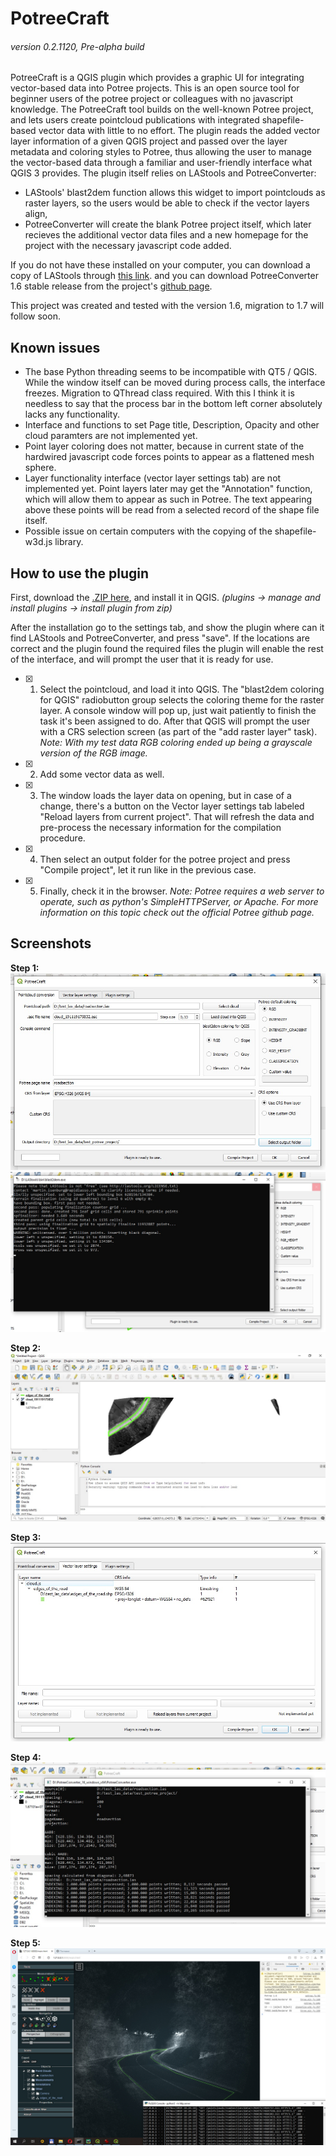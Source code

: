 # PotreeCraft
###### version 0.2.1120, Pre-alpha build

PotreeCraft is a QGIS plugin which provides a graphic UI for integrating vector-based data into Potree projects.
This is an open source tool for beginner users of the potree project or colleagues with no javascript knowledge. The PotreeCraft tool builds on the well-known Potree project, and lets users create pointcloud publications with integrated shapefile-based vector data with little to no effort. The plugin reads the added vector layer information of a given QGIS project and passed over the layer metadata and coloring styles to Potree, thus allowing the user to manage the vector-based data through a familiar and user-friendly interface what QGIS 3 provides.
The plugin itself relies on LAStools and PotreeConverter:
- LAStools' blast2dem function allows this widget to import pointclouds as raster layers, so the users would be able to check if the vector layers align,
- PotreeConverter will create the blank Potree project itself, which later recieves the additional vector data files and a new homepage for the project with the necessary javascript code added.

If you do not have these installed on your computer, you can download a copy of LAStools through [this link](https://mega.nz/#!GhFxVKqD!7fD5PeldRdDT6j9O4_zoIgSDc82KnOjP0B2bgHPlH-s). 
and you can download PotreeConverter 1.6 stable release from the project's [github page](https://github.com/potree/PotreeConverter/releases/tag/1.6).

This project was created and tested with the version 1.6, migration to 1.7 will follow soon.

## Known issues
- The base Python threading seems to be incompatible with QT5 / QGIS. While the window itself can be moved during process calls, the interface freezes. Migration to QThread class required. With this I think it is needless to say that the process bar in the bottom left corner absolutely lacks any functionality.
- Interface and functions to set Page title, Description, Opacity and other cloud paramters are not implemented yet.
- Point layer coloring does not matter, because in current state of the hardwired javascript code forces points to appear as a flattened mesh sphere. 
- Layer functionality interface (vector layer settings tab) are not implemented yet. Point layers later may get the "Annotation" function, which will allow them to appear as such in Potree. The text appearing above these points will be read from a selected record of the shape file itself.
- Possible issue on certain computers with the copying of the shapefile-w3d.js library.


## How to use the plugin

First, download the [.ZIP here](https://mega.nz/#!n0EmnAba!89xgc26mj9cXzEOWJwJhgF77SrZauNRknPybSzd9e6Q), and install it in QGIS. *(plugins -> manage and install plugins -> install plugin from zip)*

After the installation go to the settings tab, and show the plugin where can it find LAStools and PotreeConverter, and press "save". If the locations are correct and the plugin found the required files the plugin will enable the rest of the interface, and will prompt the user that it is ready for use.

- [x] 1. Select the pointcloud, and load it into QGIS. The "blast2dem coloring for QGIS" radiobutton group selects the coloring theme for the raster layer. A console window will pop up, just wait patiently to finish the task it's been assigned to do. After that QGIS will prompt the user with a CRS selection screen (as part of the "add raster layer" task). *Note: With my test data RGB coloring ended up being a grayscale version of the RGB image.*
- [x] 2. Add some vector data as well.
- [x] 3. The window loads the layer data on opening, but in case of a change, there's a button on the Vector layer settings tab labeled "Reload layers from current project". That will refresh the data and pre-process the necessary information for the compilation procedure.
- [x] 4. Then select an output folder for the potree project and press "Compile project", let it run like in the previous case.
- [x] 5. Finally, check it in the browser. *Note: Potree requires a web server to operate, such as python's SimpleHTTPServer, or Apache. For more information on this topic check out the official Potree github page.*

## Screenshots

**Step 1:**
![pointcloud_window](https://raw.githubusercontent.com/ThomasFarmer/PotreeCraft/master/doc/pointcloud_window.jpg)
![blast2dem](https://raw.githubusercontent.com/ThomasFarmer/PotreeCraft/master/doc/blast2dem_running.jpg)

**Step 2:**
![qgis](https://raw.githubusercontent.com/ThomasFarmer/PotreeCraft/master/doc/qgis_project.jpg)

**Step 3:**
![vector_window](https://raw.githubusercontent.com/ThomasFarmer/PotreeCraft/master/doc/vector_window.jpg)

**Step 4:**
![potreeconverter](https://raw.githubusercontent.com/ThomasFarmer/PotreeCraft/master/doc/potreeconverter_running.jpg)

**Step 5:**
![potree_running](https://raw.githubusercontent.com/ThomasFarmer/PotreeCraft/master/doc/potree_running_1119.jpg)
